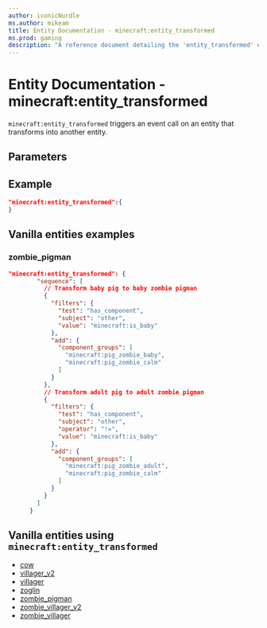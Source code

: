 ```yaml
---
author: iconicNurdle
ms.author: mikeam
title: Entity Documentation - minecraft:entity_transformed
ms.prod: gaming
description: "A reference document detailing the 'entity_transformed' entity event"
---
```


# Entity Documentation - minecraft:entity_transformed

`minecraft:entity_transformed` triggers an event call on an entity that transforms into another entity.

## Parameters

## Example

```json
"minecraft:entity_transformed":{
}
```

## Vanilla entities examples

### zombie_pigman

```json
"minecraft:entity_transformed": {
        "sequence": [
          // Transform baby pig to baby zombie pigman
          {
            "filters": {
              "test": "has_component",
              "subject": "other",
              "value": "minecraft:is_baby"
            },
            "add": {
              "component_groups": [
                "minecraft:pig_zombie_baby",
                "minecraft:pig_zombie_calm"
              ]
            }
          },
          // Transform adult pig to adult zombie pigman
          {
            "filters": {
              "test": "has_component",
              "subject": "other",
              "operator": "!=",
              "value": "minecraft:is_baby"
            },
            "add": {
              "component_groups": [
                "minecraft:pig_zombie_adult",
                "minecraft:pig_zombie_calm"
              ]
            }
          }
        ]
      }
```

## Vanilla entities using `minecraft:entity_transformed`

- [cow](../../../../Source/VanillaBehaviorPack_Snippets/entities/cow.md)
- [villager_v2](../../../../Source/VanillaBehaviorPack_Snippets/entities/villager_v2.md)
- [villager](../../../../Source/VanillaBehaviorPack_Snippets/entities/villager.md)
- [zoglin](../../../../Source/VanillaBehaviorPack_Snippets/entities/zoglin.md)
- [zombie_pigman](../../../../Source/VanillaBehaviorPack_Snippets/entities/zombie_pigman.md)
- [zombie_villager_v2](../../../../Source/VanillaBehaviorPack_Snippets/entities/zombie_villager_v2.md)
- [zombie_villager](../../../../Source/VanillaBehaviorPack_Snippets/entities/zombie_villager.md)
